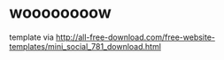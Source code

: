 # woooooooow

template via http://all-free-download.com/free-website-templates/mini_social_781_download.html
